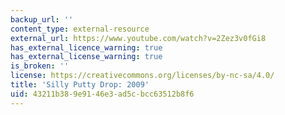 ```yaml
---
backup_url: ''
content_type: external-resource
external_url: https://www.youtube.com/watch?v=2Zez3v0fGi8
has_external_licence_warning: true
has_external_license_warning: true
is_broken: ''
license: https://creativecommons.org/licenses/by-nc-sa/4.0/
title: 'Silly Putty Drop: 2009'
uid: 43211b38-9e91-46e3-ad5c-bcc63512b8f6
---
```

